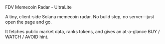 FDV Memecoin Radar - UltraLite

A tiny, client-side Solana memecoin radar. No build step, no server—just open the page and go.

It fetches public market data, ranks tokens, and gives an at-a-glance BUY / WATCH / AVOID hint.

